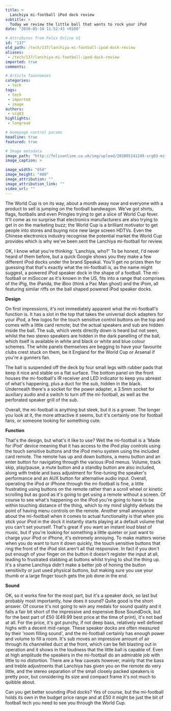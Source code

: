 ```yaml
---
title: >
  Lanchiya mi-football iPod dock review
subtitle: >
  Today we review the little ball that wants to rock your iPod
date: "2010-05-14 11:52:43 +0100"

# Attributes from Felix Online V1
id: "137"
old_path: /tech/137/lanchiya-mi-football-ipod-dock-review
aliases:
 - /tech/137/lanchiya-mi-football-ipod-dock-review
imported: true
comments:

# Article Taxonomies
categories:
 - tech
tags:
 - tech
 - imported
 - image
authors:
 - srg03
highlights:
 - longread

# Homepage control params
headline: true
featured: true

# Image metadata
image_path: "http://felixonline.co.uk/img/upload/201005141249-srg03-mifootba.jpg"
image_caption: >

image_width: "654"
image_height: "400"
image_attribution: ""
image_attribution_link: ""
video_url: ""
---
```


The World Cup is on its way, about a month away now and everyone with a product to sell is jumping on the football bandwagon. We've got shirts, flags, footballs and even Pringles trying to get a slice of World Cup fever. It'll come as no surprise that electronics manufacturers are also trying to get in on the marketing buzz; the World Cup is a brilliant motivator to get people into stores and buying nice new large screen HDTVs. Even the Chinese electronics industry recognise the potential market the World Cup provides which is why we've been sent the Lanchiya mi-football for review.

OK, I know what you're thinking: 'Lanchiya, who?' To be honest, I'd never heard of them before, but a quick Google shows you they make a few different iPod docks under the brand Speakal. You'll get no prizes then for guessing that that's exactly what the mi-football is, as the name might suggest, a powered iPod speaker dock in the shape of a football. The mi-football or miSoccer as it's known in the US, fits into a range that comprises of the iPig, the iPanda, the iBoo (think a Pac Man ghost) and the iPom, all featuring similar riffs on the ball shaped powered iPod speaker docks.

__Design__

On first impressions, it's not immediately apparent what the mi-football's function is. It has a slot in the top that takes the universal dock adapters for your iPod, a few logos for the touch sensitive control buttons on the top and comes with a little card remote; but the actual speakers and sub are hidden inside the ball. The sub, which vents directly down is heard but not seen, whilst the two stereo speakers are hidden in the dark panelling of the ball, which itself is available in white and black or white and blue colour schemes. The white panels themselves are begging to have your favourite clubs crest stuck on them, be it England for the World Cup or Arsenal if you're a gunners fan.

The ball is suspended off the deck by four small legs with rubber pads that keep it nice and stable on a flat surface. The bottom panel on the front houses the mi-football's IR receiver and LED indicator to keep you abreast of what's happening, plus a duct for the sub, hidden in the black. Underneath there's a socket for the power adapter, a 3.5mm socket for auxiliary audio and a switch to turn off the mi-football, as well as the perforated speaker grill of the sub.

Overall, the mi-football is anything but sleek, but it is a grower. The longer you look at it, the more attractive it seems, but it's certainly one for football fans, or someone looking for something cute.

__Function__

That's the design, but what's it like to use? Well the mi-football is a 'Made for iPod' device meaning that it has access to the iPod play controls using the touch sensitive buttons and the iPod menu system using the included card remote. The remote has up and down buttons, a menu button and an enter button for navigating through the various iPod menus. Volume, track skip, play/pause, a mute button and a standby button are also included, along with treble and bass adjustment for fine-tuning the speaker's performance and an AUX button for alternative audio input. Overall, operating the iPod or iPhone through the mi-football is fine, a little frustrating using buttons on the remote rather than a scroll wheel or kinetic scrolling but as good as it's going to get using a remote without a screen. Of course to see what's happening on the iPod you're going to have to be within touching distance of the thing, which to my mind slightly defeats the point of having menu controls on the remote. Another small annoyance about the mi-football when it comes to actual functionality is that when you stick your iPod in the dock it instantly starts playing at a default volume that you can't set yourself. That's great if you want an instant loud blast of music, but if you're looking for something a little quieter or just want to charge your iPod or iPhone, it's extremely annoying. To make matters worse when you do want to turn it down quickly, the touch sensitive buttons that ring the front of the iPod slot aren't all that responsive. In fact if you don't put enough of your finger on the button it doesn't register the input at all, leading to frustrated stabbing at buttons whilst trying to shut the thing up. It's a shame Lanchiya didn't make a better job of honing the button sensitivity or just used physical buttons, but making sure you use your thumb or a large finger touch gets the job done in the end.

__Sound__

OK, so it works fine for the most part, but it's a speaker dock, so last but probably most importantly, how does it sound? Quite good is the short answer. Of course it's not going to win any medals for sound quality and it falls a fair bit short of the impressive and expensive Bose SoundDock, but for the best part of £50 (£49.99 best price at the time of print), it's not bad at all. For the price, it's got punchy, if not deep bass, relatively well defined highs with a decent mid-range. These speaker docks are often measured by their 'room filling sound', and the mi-football certainly has enough power and volume to fill a room. It's sub moves an impressive amount of air through its channelled duct at the front, which can be felt blasting out in operation and it shows in the loudness that the little ball is capable of. Even at high amplitude the speakers in the mi-football do an admirable job with little to no distortion. There are a few caveats however, mainly that the bass and treble adjustments that Lanchiya has given you on the remote do very little, and the stereo separation of the small closely packed speakers is pretty poor, but considering its size and compact frame it's not much to quibble about.

Can you get better sounding iPod docks? Yes of course, but the mi-football holds its own in the budget price range and at £50 it might be just the bit of football tech you need to see you through the World Cup.
